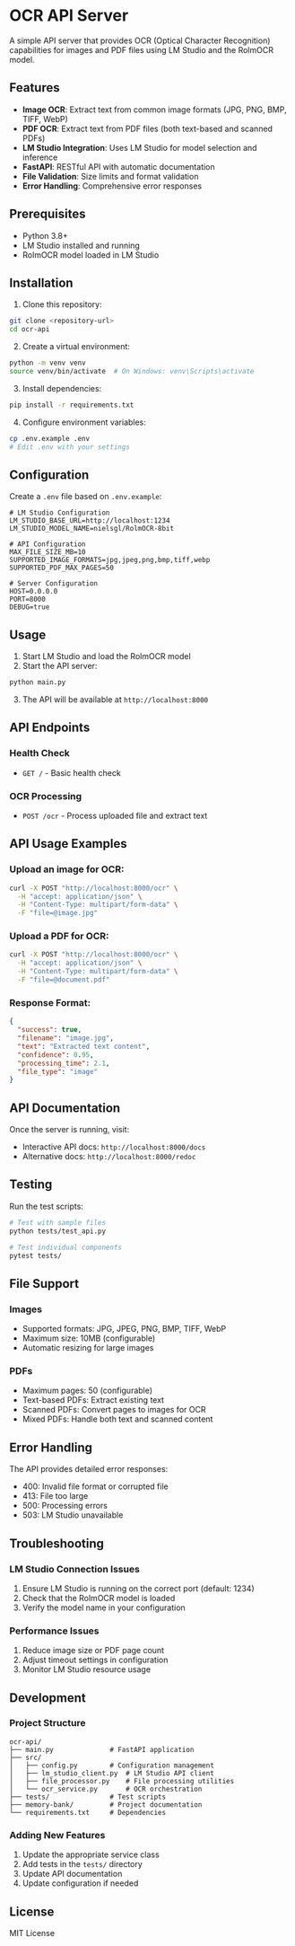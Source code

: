 # OCR API Server

A simple API server that provides OCR (Optical Character Recognition) capabilities for images and PDF files using LM Studio and the RolmOCR model.

## Features

- **Image OCR**: Extract text from common image formats (JPG, PNG, BMP, TIFF, WebP)
- **PDF OCR**: Extract text from PDF files (both text-based and scanned PDFs)
- **LM Studio Integration**: Uses LM Studio for model selection and inference
- **FastAPI**: RESTful API with automatic documentation
- **File Validation**: Size limits and format validation
- **Error Handling**: Comprehensive error responses

## Prerequisites

- Python 3.8+
- LM Studio installed and running
- RolmOCR model loaded in LM Studio

## Installation

1. Clone this repository:
```bash
git clone <repository-url>
cd ocr-api
```

2. Create a virtual environment:
```bash
python -m venv venv
source venv/bin/activate  # On Windows: venv\Scripts\activate
```

3. Install dependencies:
```bash
pip install -r requirements.txt
```

4. Configure environment variables:
```bash
cp .env.example .env
# Edit .env with your settings
```

## Configuration

Create a `.env` file based on `.env.example`:

```env
# LM Studio Configuration
LM_STUDIO_BASE_URL=http://localhost:1234
LM_STUDIO_MODEL_NAME=nielsgl/RolmOCR-8bit

# API Configuration
MAX_FILE_SIZE_MB=10
SUPPORTED_IMAGE_FORMATS=jpg,jpeg,png,bmp,tiff,webp
SUPPORTED_PDF_MAX_PAGES=50

# Server Configuration
HOST=0.0.0.0
PORT=8000
DEBUG=true
```

## Usage

1. Start LM Studio and load the RolmOCR model
2. Start the API server:
```bash
python main.py
```

3. The API will be available at `http://localhost:8000`

## API Endpoints

### Health Check
- `GET /` - Basic health check

### OCR Processing
- `POST /ocr` - Process uploaded file and extract text

## API Usage Examples

### Upload an image for OCR:
```bash
curl -X POST "http://localhost:8000/ocr" \
  -H "accept: application/json" \
  -H "Content-Type: multipart/form-data" \
  -F "file=@image.jpg"
```

### Upload a PDF for OCR:
```bash
curl -X POST "http://localhost:8000/ocr" \
  -H "accept: application/json" \
  -H "Content-Type: multipart/form-data" \
  -F "file=@document.pdf"
```

### Response Format:
```json
{
  "success": true,
  "filename": "image.jpg",
  "text": "Extracted text content",
  "confidence": 0.95,
  "processing_time": 2.1,
  "file_type": "image"
}
```

## API Documentation

Once the server is running, visit:
- Interactive API docs: `http://localhost:8000/docs`
- Alternative docs: `http://localhost:8000/redoc`

## Testing

Run the test scripts:
```bash
# Test with sample files
python tests/test_api.py

# Test individual components
pytest tests/
```

## File Support

### Images
- Supported formats: JPG, JPEG, PNG, BMP, TIFF, WebP
- Maximum size: 10MB (configurable)
- Automatic resizing for large images

### PDFs
- Maximum pages: 50 (configurable)
- Text-based PDFs: Extract existing text
- Scanned PDFs: Convert pages to images for OCR
- Mixed PDFs: Handle both text and scanned content

## Error Handling

The API provides detailed error responses:
- 400: Invalid file format or corrupted file
- 413: File too large
- 500: Processing errors
- 503: LM Studio unavailable

## Troubleshooting

### LM Studio Connection Issues
1. Ensure LM Studio is running on the correct port (default: 1234)
2. Check that the RolmOCR model is loaded
3. Verify the model name in your configuration

### Performance Issues
1. Reduce image size or PDF page count
2. Adjust timeout settings in configuration
3. Monitor LM Studio resource usage

## Development

### Project Structure
```
ocr-api/
├── main.py              # FastAPI application
├── src/
│   ├── config.py        # Configuration management
│   ├── lm_studio_client.py  # LM Studio API client
│   ├── file_processor.py    # File processing utilities
│   └── ocr_service.py       # OCR orchestration
├── tests/               # Test scripts
├── memory-bank/         # Project documentation
└── requirements.txt     # Dependencies
```

### Adding New Features
1. Update the appropriate service class
2. Add tests in the `tests/` directory
3. Update API documentation
4. Update configuration if needed

## License

MIT License
